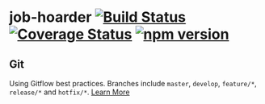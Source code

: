 # job-hoarder [![Build Status](https://travis-ci.org/connorgiles/job-hoarder.svg?branch=master)](https://travis-ci.org/connorgiles/job-hoarder) [![Coverage Status](https://coveralls.io/repos/github/connorgiles/job-hoarder/badge.svg?branch=master)](https://coveralls.io/github/connorgiles/job-hoarder?branch=master) [![npm version](https://badge.fury.io/js/job-hoarder.svg)](https://badge.fury.io/js/job-hoarder) 

## Git
Using Gitflow best practices. Branches include `master`, `develop`, `feature/*`, `release/*` and `hotfix/*`. [Learn More](https://nvie.com/posts/a-successful-git-branching-model/)
